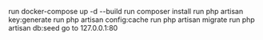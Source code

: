 run docker-compose up -d --build
run composer install
run php artisan key:generate
run php artisan config:cache
run php artisan migrate
run php artisan db:seed
go to 127.0.0.1:80